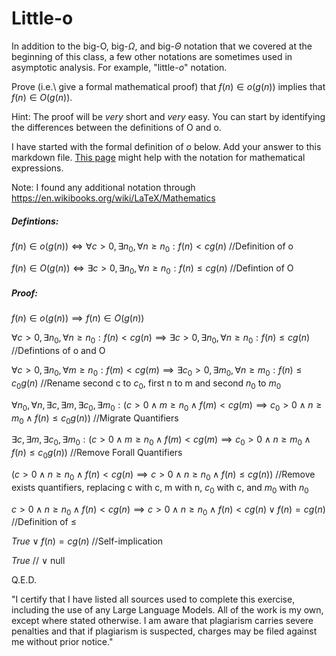 # Little-o

In addition to the big-O, big-$\Omega$, and big-$\Theta$ notation that
we covered at the beginning of this class, a few other notations are sometimes
used in asymptotic analysis.  For example, "little-$o$" notation.

Prove (i.e.\ give a formal mathematical proof) that $f(n)\in o(g(n))$ implies
that $f(n)\in O(g(n))$.

Hint: The proof will be *very* short and *very* easy. You can start by
identifying the differences between the definitions of O and o.

I have started with the formal definition of $o$ below. Add your answer to this
markdown file. [This
page](https://docs.github.com/en/get-started/writing-on-github/working-with-advanced-formatting/writing-mathematical-expressions)
might help with the notation for mathematical expressions.


Note: I found any additional notation through https://en.wikibooks.org/wiki/LaTeX/Mathematics

##### Defintions: 

$f(n)\in o(g(n)) \iff \forall c>0, \exists n_0, \forall n\ge n_0: f(n) < c g(n)$  //Definition of o

$f(n)\in O(g(n)) \iff \exists c>0, \exists n_0, \forall n\ge n_0: f(n) \le c g(n)$  //Defintion of O

##### Proof:

$f(n)\in o(g(n)) \implies f(n)\in O(g(n))$

$\forall c>0, \exists n_0, \forall n\ge n_0: f(n) < c g(n) \implies \exists c>0, \exists n_0, \forall n\ge n_0: f(n) \le c g(n)$ //Defintions of o and O

$\forall c>0, \exists n_0, \forall m\ge n_0: f(m) < c g(m) \implies \exists c_0>0, \exists m_0, \forall n\ge m_0: f(n) \le c_0 g(n)$ //Rename second c to $c_0$, first n to m and second $n_0$ to $m_0$

$\forall n_0, \forall n, \exists c, \exists m, \exists c_0, \exists m_0: (c>0 \land m\ge n_0 \land f(m) < c g(m) \implies c_0>0 \land n\ge m_0 \land f(n) \le c_0 g(n))$ //Migrate Quantifiers

$\exists c, \exists m, \exists c_0, \exists m_0: (c>0 \land m\ge n_0 \land f(m) < c g(m) \implies c_0>0 \land n\ge m_0 \land f(n) \le c_0 g(n))$ //Remove Forall Quantifiers

$(c>0 \land n\ge n_0 \land f(n) < c g(n) \implies c>0 \land n\ge n_0 \land f(n) \le c g(n))$ //Remove exists quantifiers, replacing c with c, m with n, $c_0$ with c, and $m_0$ with $n_0$

$c>0 \land n\ge n_0 \land f(n) < c g(n) \implies c>0 \land n\ge n_0 \land f(n) < c g(n) \lor f(n) = c g(n)$ //Definition of $\le$

$True \lor f(n) = c g(n)$  //Self-implication

$True$  // $\lor$ null

Q.E.D.

"I certify that I have listed all sources used to complete this exercise, including the use of any Large Language Models. 
All of the work is my own, except where stated otherwise. I am aware that plagiarism carries severe penalties and that 
if plagiarism is suspected, charges may be filed against me without prior notice."
